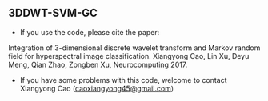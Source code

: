 ## 3DDWT-SVM-GC

 - If you use the code, please cite the paper:

Integration of 3-dimensional discrete wavelet transform and Markov random field for hyperspectral image classification.
Xiangyong Cao, Lin Xu, Deyu Meng, Qian Zhao, Zongben Xu, Neurocomputing 2017.
 
 - If you have some problems with this code, welcome to contact Xiangyong Cao (caoxiangyong45@gmail.com)

